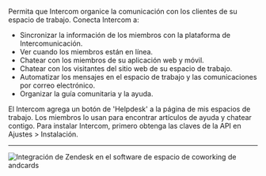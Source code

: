 Permita que Intercom organice la comunicación con los clientes de su espacio de trabajo. Conecta Intercom a:

- Sincronizar la información de los miembros con la plataforma de Intercomunicación.
- Ver cuando los miembros están en línea.
- Chatear con los miembros de su aplicación web y móvil.
- Chatear con los visitantes del sitio web de su espacio de trabajo.
- Automatizar los mensajes en el espacio de trabajo y las comunicaciones por correo electrónico.
- Organizar la guía comunitaria y la ayuda.

El Intercom agrega un botón de 'Helpdesk' a la página de mis espacios de trabajo. Los miembros lo usan para encontrar artículos de ayuda y chatear contigo. Para instalar Intercom, primero obtenga las claves de la API en Ajustes > Instalación.

---

![Integración de Zendesk en el software de espacio de coworking de andcards](https://d7ccq1i35b0cj.cloudfront.net/andcards-integrations-intercom-light-en-1920-1200.png)
